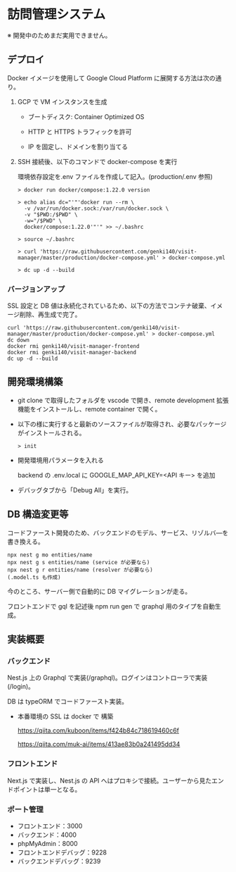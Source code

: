 # 訪問管理システム

※ 開発中のためまだ実用できません。

## デプロイ

Docker イメージを使用して Google Cloud Platform に展開する方法は次の通り。

1. GCP で VM インスタンスを生成

   - ブートディスク: Container Optimized OS

   - HTTP と HTTPS トラフィックを許可

   - IP を固定し、ドメインを割り当てる

2. SSH 接続後、以下のコマンドで docker-compose を実行

   環境依存設定を.env ファイルを作成して記入。(production/.env 参照)

   ```
   > docker run docker/compose:1.22.0 version

   > echo alias dc="'"'docker run --rm \
     -v /var/run/docker.sock:/var/run/docker.sock \
     -v "$PWD:/$PWD" \
     -w="/$PWD" \
     docker/compose:1.22.0'"'" >> ~/.bashrc

   > source ~/.bashrc

   > curl 'https://raw.githubusercontent.com/genki140/visit-manager/master/production/docker-compose.yml' > docker-compose.yml

   > dc up -d --build
   ```

### バージョンアップ

SSL 設定と DB 値は永続化されているため、以下の方法でコンテナ破棄、イメージ削除、再生成で完了。

```
curl 'https://raw.githubusercontent.com/genki140/visit-manager/master/production/docker-compose.yml' > docker-compose.yml
dc down
docker rmi genki140/visit-manager-frontend
docker rmi genki140/visit-manager-backend
dc up -d --build
```

## 開発環境構築

- git clone で取得したフォルダを vscode で開き、remote development 拡張機能をインストールし、remote container で開く。

- 以下の様に実行すると最新のソースファイルが取得され、必要なパッケージがインストールされる。

  ```
  > init
  ```

- 開発環境用パラメータを入れる

  backend の .env.local に GOOGLE_MAP_API_KEY=<API キー> を追加

- デバッグタブから「Debug All」を実行。

## DB 構造変更等

コードファースト開発のため、バックエンドのモデル、サービス、リゾルバ―を書き換える。

```
npx nest g mo entities/name
npx nest g s entities/name (service が必要なら)
npx nest g r entities/name (resolver が必要なら)
(.model.ts も作成)
```

今のところ、サーバー側で自動的に DB マイグレーションが走る。

フロントエンドで gql を記述後 npm run gen で graphql 用のタイプを自動生成。

## 実装概要

### バックエンド

Nest.js 上の Graphql で実装(/graphql)。ログインはコントローラで実装(/login)。

DB は typeORM でコードファースト実装。

- 本番環境の SSL は docker で 構築

  https://qiita.com/kuboon/items/f424b84c718619460c6f

  https://qiita.com/muk-ai/items/413ae83b0a241495dd34

### フロントエンド

Next.js で実装し、Nest.js の API へはプロキシで接続。ユーザーから見たエンドポイントは単一となる。

### ポート管理

- フロントエンド：3000
- バックエンド：4000
- phpMyAdmin：8000
- フロントエンドデバッグ：9228
- バックエンドデバッグ：9239
